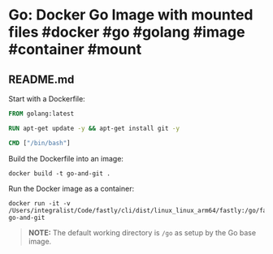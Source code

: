 # Go: Docker Go Image with mounted files #docker #go #golang #image #container #mount

## README.md

Start with a Dockerfile:

```Dockerfile
FROM golang:latest

RUN apt-get update -y && apt-get install git -y

CMD ["/bin/bash"]
```

Build the Dockerfile into an image:

```shell
docker build -t go-and-git .
```

Run the Docker image as a container:

```shell
docker run -it -v /Users/integralist/Code/fastly/cli/dist/linux_linux_arm64/fastly:/go/fastly go-and-git
```

> **NOTE:** The default working directory is `/go` as setup by the Go base image.

